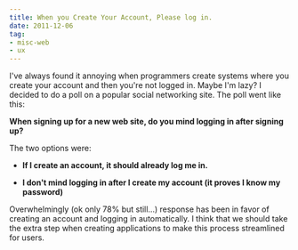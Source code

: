 ```yaml
---
title: When you Create Your Account, Please log in.
date: 2011-12-06
tag:
- misc-web
- ux
---
```

I've always found it annoying when programmers create systems where you create your account and then you're not logged in.  Maybe I'm lazy?  I decided to do a poll on a popular social networking site.  The poll went like this:

<!--more-->

**When signing up for a new web site, do you mind logging in after signing up?**

The two options were:

  * **If I create an account, it should already log me in.**

  * **I don't mind logging in after I create my account (it proves I know my password)**

Overwhelmingly (ok only 78% but still...) response has been in favor of creating an account and logging in automatically.  I think that we should take the extra step when creating applications to make this process streamlined for users.
